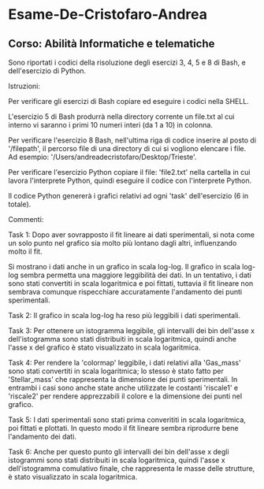 # Esame-De-Cristofaro-Andrea
## Corso: Abilità Informatiche e telematiche

Sono riportati i codici della risoluzione degli esercizi 3, 4, 5 e 8 di Bash, e dell'esercizio di Python. 

Istruzioni:

Per verificare gli esercizi di Bash copiare ed eseguire i codici nella SHELL.

L'esercizio 5 di Bash produrrà nella directory corrente un file.txt al cui interno vi saranno i primi 10 numeri interi (da 1 a 10) in colonna. 

Per verificare l'esercizio 8 Bash, nell'ultima riga di codice inserire al posto di '/filepath', il percorso file di una directory di cui si vogliono elencare i file. Ad esempio: '/Users/andreadecristofaro/Desktop/Trieste'.

Per verificare l'esercizio Python copiare il file: 'file2.txt' nella cartella in cui lavora l'interprete Python, quindi eseguire il codice con l'interprete Python.

Il codice Python genererà i grafici relativi ad ogni 'task' dell'esercizio (6 in totale).

Commenti:

Task 1: Dopo aver sovrapposto il fit lineare ai dati sperimentali, si nota come un solo punto nel grafico sia molto più lontano dagli altri, influenzando molto il fit. 

Si mostrano i dati anche in un grafico in scala log-log. Il grafico in scala log-log sembra permetta una maggiore leggibilità dei dati. In un tentativo, i dati sono stati convertiti in scala logaritmica e poi fittati, tuttavia il fit lineare non sembrava comunque rispecchiare accuratamente l'andamento dei punti sperimentali. 

Task 2: Il grafico in scala log-log ha reso più leggibili i dati sperimentali.

Task 3: Per ottenere un istogramma leggibile, gli intervalli dei bin dell'asse x dell'istogramma sono stati distribuiti in scala logaritmica, quindi anche l'asse x del grafico è stato visualizzato in scala logaritmica.

Task 4: Per rendere la 'colormap' leggibile, i dati relativi alla 'Gas_mass' sono stati convertiti in scala logaritmica; lo stesso è stato fatto per 'Stellar_mass' che rappresenta la dimensione dei punti sperimentali. In entrambi i casi sono anche state anche utilizzate le costanti 'riscale1' e 'riscale2' per rendere apprezzabili il colore e la dimensione dei punti nel grafico.

Task 5: I dati sperimentali sono stati prima converititi in scala logaritmica, poi fittati e plottati. In questo modo il fit lineare sembra riprodurre bene l'andamento dei dati.

Task 6: Anche per questo punto gli intervalli dei bin dell'asse x degli istogrammi sono stati distribuiti in scala logaritmica, quindi l'asse x dell'istogramma comulativo finale, che rappresenta le masse delle strutture, è stato visualizzato in scala logaritmica.
